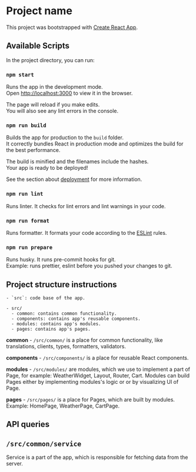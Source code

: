 # Project name

This project was bootstrapped with [Create React App](https://github.com/facebook/create-react-app).

## Available Scripts

In the project directory, you can run:

### `npm start`

Runs the app in the development mode.\
Open [http://localhost:3000](http://localhost:3000) to view it in the browser.

The page will reload if you make edits.\
You will also see any lint errors in the console.

### `npm run build`

Builds the app for production to the `build` folder.\
It correctly bundles React in production mode and optimizes the build for the best performance.

The build is minified and the filenames include the hashes.\
Your app is ready to be deployed!

See the section about [deployment](https://facebook.github.io/create-react-app/docs/deployment) for more information.

### `npm run lint`

Runs linter. It checks for lint errors and lint warnings in your code.

### `npm run format`

Runs formatter. It formats your code according to the [ESLint](https://eslint.org/) rules.

### `npm run prepare`

Runs husky. It runs pre-commit hooks for git.\
Example: runs prettier, eslint before you pushed your changes to git.

## Project structure instructions

    - `src`: code base of the app.

    - src/
      - common: contains common functionality.
      - components: contains app's reusable components.
      - modules: contains app's modules.
      - pages: contains app's pages.

**common** - `/src/common/` is a place for common functionality, like translations, clients, types, formatters, validators.

**components** - `/src/components/` is a place for reusable React components.

**modules** - `/src/modules/` are modules, which we use to implement a part of Page, for example: WeatherWidget, Layout, Router, Cart. Modules can build Pages either by implementing modules's logic or or by visualizing UI of Page.

**pages** - `/src/pages/` is a place for Pages, which are built by modules. Example: HomePage, WeatherPage, CartPage.

## API queries
## `/src/common/service`

Service is a part of the app, which is responsible for fetching data from the server.